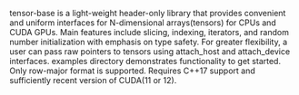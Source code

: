 tensor-base is a light-weight header-only library that provides convenient and uniform
interfaces for N-dimensional arrays(tensors) for CPUs and CUDA GPUs. Main features include
slicing, indexing, iterators, and random number initialization with emphasis on type safety.
For greater flexibility, a user can pass raw pointers to tensors using attach_host and
attach_device interfaces. examples directory demonstrates functionality to get started.
Only row-major format is supported. Requires C++17 support and sufficiently recent version of CUDA(11 or 12).

